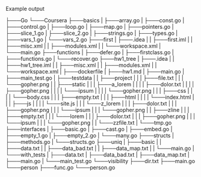 Example output 

├───Go
    └───Coursera
        ├───basics
        |   ├───array.go
        |   ├───const.go
        |   ├───control.go
        |   ├───loop.go
        |   ├───map.go
        |   ├───pointers.go
        |   ├───slice_1.go
        |   ├───slice_2.go
        |   ├───strings.go
        |   ├───types.go
        |   ├───vars_1.go
        |   └───vars_2.go
        ├───first
        |   ├───.idea
        |   |   ├───first.iml
        |   |   ├───misc.xml
        |   |   ├───modules.xml
        |   |   └───workspace.xml
        |   └───main.go
        ├───functions
        |   ├───defer.go
        |   ├───firstclass.go
        |   ├───functions.go
        |   └───recover.go
        ├───hw1_tree
        |   ├───.idea
        |   |   ├───hw1_tree.iml
        |   |   ├───misc.xml
        |   |   ├───modules.xml
        |   |   └───workspace.xml
        |   ├───dockerfile
        |   ├───hw1.md
        |   ├───main.go
        |   ├───main_test.go
        |   ├───testdata
        |   |   ├───project
        |   |   |   ├───file.txt
        |   |   |   └───gopher.png
        |   |   ├───static
        |   |   |   ├───a_lorem
        |   |   |   |   ├───dolor.txt
        |   |   |   |   ├───gopher.png
        |   |   |   |   └───ipsum
        |   |   |   |       └───gopher.png
        |   |   |   ├───css
        |   |   |   |   └───body.css
        |   |   |   ├───empty.txt
        |   |   |   ├───html
        |   |   |   |   └───index.html
        |   |   |   ├───js
        |   |   |   |   └───site.js
        |   |   |   └───z_lorem
        |   |   |       ├───dolor.txt
        |   |   |       ├───gopher.png
        |   |   |       └───ipsum
        |   |   |           └───gopher.png
        |   |   ├───zline
        |   |   |   ├───empty.txt
        |   |   |   └───lorem
        |   |   |       ├───dolor.txt
        |   |   |       ├───gopher.png
        |   |   |       └───ipsum
        |   |   |           └───gopher.png
        |   |   └───zzfile.txt
        |   └───tmp.go
        ├───interfaces
        |   ├───basic.go
        |   ├───cast.go
        |   ├───embed.go
        |   ├───empty_1.go
        |   ├───empty_2.go
        |   └───many.go
        ├───structs
        |   ├───methods.go
        |   └───structs.go
        ├───uniq
        |   ├───basic
        |   |   ├───data.txt
        |   |   ├───data_bad.txt
        |   |   ├───data_map.txt
        |   |   └───main.go
        |   └───with_tests
        |       ├───data.txt
        |       ├───data_bad.txt
        |       ├───data_map.txt
        |       ├───main.go
        |       └───main_test.go
        └───visibility
            ├───dir.txt
            ├───main.go
            └───person
                ├───func.go
                └───person.go
